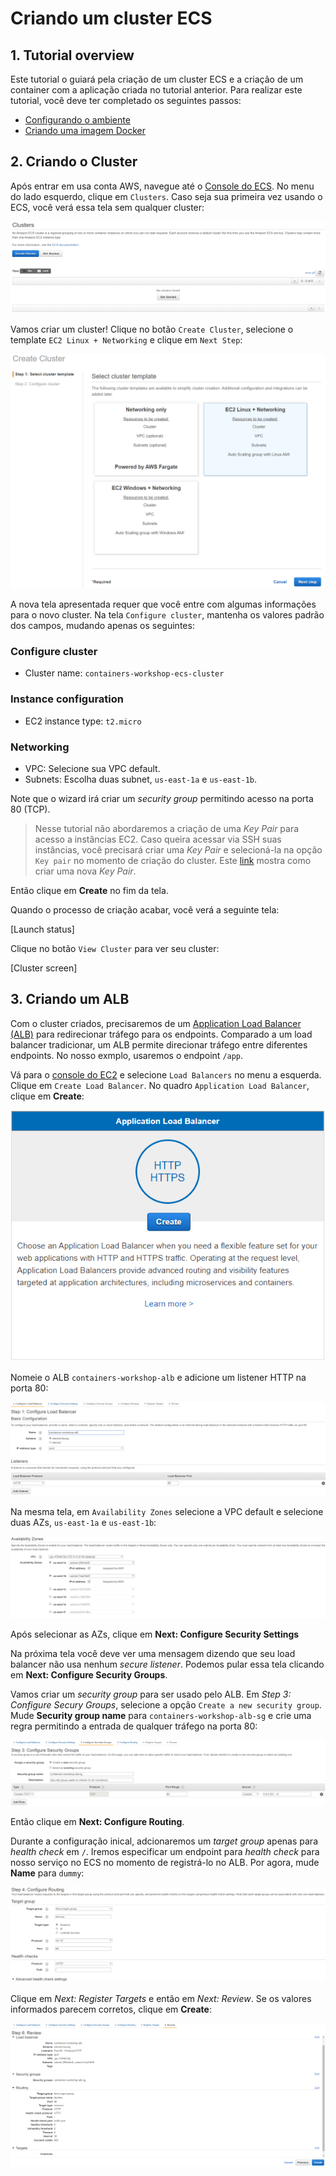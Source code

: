 # Criando um cluster ECS

## 1. Tutorial overview

Este tutorial o guiará pela criação de um cluster ECS e a criação de um container com a aplicação criada no tutorial anterior.
Para realizar este tutorial, você deve ter completado os seguintes passos:

- [Configurando o ambiente](../README.md)
- [Criando uma imagem Docker](../CreatingDockerImage)

## 2. Criando o Cluster

Após entrar em usa conta AWS, navegue até o [Console do ECS](https://console.aws.amazon.com/ecs).
No menu do lado esquerdo, clique em `Clusters`.
Caso seja sua primeira vez usando o ECS, você verá essa tela sem qualquer cluster:

![No clusters](images/no_clusters.png)

Vamos criar um cluster! Clique no botão `Create Cluster`, selecione o template `EC2 Linux + Networking` e clique em `Next Step`:

![Create Cluster](images/create_cluster.png)

A nova tela apresentada requer que você entre com algumas informações para o novo cluster.
Na tela `Configure cluster`, mantenha os valores padrão dos campos, mudando apenas os seguintes:

### Configure cluster

- Cluster name: `containers-workshop-ecs-cluster`

### Instance configuration

- EC2 instance type: `t2.micro`

### Networking

- VPC: Selecione sua VPC default.
- Subnets: Escolha duas subnet, `us-east-1a` e `us-east-1b`.

Note que o wizard irá criar um _security group_ permitindo acesso na porta 80 (TCP).

> Nesse tutorial não abordaremos a criação de uma _Key Pair_ para acesso a instâncias EC2. Caso queira acessar via SSH suas instâncias, você precisará criar uma _Key Pair_ e selecioná-la na opção `Key pair` no momento de criação do cluster. Este [link](https://docs.aws.amazon.com/AWSEC2/latest/UserGuide/ec2-key-pairs.html) mostra como criar uma nova _Key Pair_.

Então clique em **Create** no fim da tela.

Quando o processo de criação acabar, você verá a seguinte tela:

[Launch status]

Clique no botão `View Cluster` para ver seu cluster:

[Cluster screen]

## 3. Criando um ALB

Com o cluster criados, precisaremos de um [Application Load Balancer (ALB)](https://aws.amazon.com/elasticloadbalancing/applicationloadbalancer/) para redirecionar tráfego para os endpoints.
Comparado a um load balancer tradicionar, um ALB permite direcionar tráfego entre diferentes endpoints.
No nosso exmplo, usaremos o endpoint `/app`.

Vá para o [console do EC2](https://console.aws.amazon.com/ec2) e selecione `Load Balancers` no menu a esquerda.
Clique em `Create Load Balancer`.
No quadro `Application Load Balancer`, clique em **Create**:

![Create ALB](images/create_alb.png)

Nomeie o ALB `containers-workshop-alb` e adicione um listener HTTP na porta 80:

![ALB name](images/alb_name.png)

Na mesma tela, em `Availability Zones` selecione a VPC default e selecione duas AZs, `us-east-1a` e `us-east-1b`:

![Select AZs](images/select_azs.png)

Após selecionar as AZs, clique em **Next: Configure Security Settings**

Na próxima tela você deve ver uma mensagem dizendo que seu load balancer não usa nenhum _secure listener_.
Podemos pular essa tela clicando em **Next: Configure Security Groups**.

Vamos criar um _security group_ para ser usado pelo ALB.
Em _Step 3: Configure Secury Groups_, selecione a opção `Create a new security group`.
Mude **Security group name** para `containers-workshop-alb-sg` e crie uma regra permitindo a entrada de qualquer tráfego na porta 80:

![Configure SG](images/configure_sg.png)

Então clique em **Next: Configure Routing**.

Durante a configuração inical, adcionaremos um _target group_ apenas para _health check_ em `/`.
Iremos especificar um endpoint para _health check_ para nosso serviço no ECS no momento de registrá-lo no ALB.
Por agora, mude **Name** para `dummy`:

![Dummy TG](images/dummy_tg.png)

Clique em _Next: Register Targets_ e então em _Next: Review_.
Se os valores informados parecem corretos, clique em **Create**:

![Finish ALB](images/finish_alb.png)
